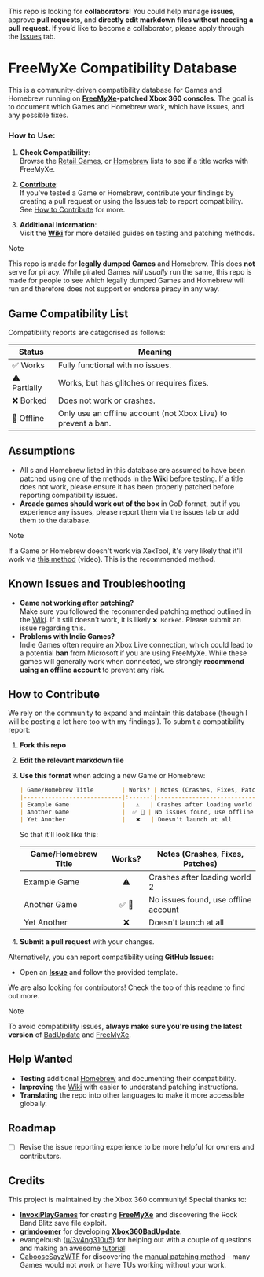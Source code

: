 This repo is looking for **collaborators**!
You could help manage **issues**, approve **pull requests**, and **directly edit markdown files without needing a pull request**. If you’d like to become a collaborator, please apply through the [Issues](https://github.com/XDanfr/FMX-Compatibility/issues) tab.

# FreeMyXe Compatibility Database

This is a community-driven compatibility database for Games and Homebrew running on [**FreeMyXe**](https://github.com/InvoxiPlayGames/FreeMyXe)**-patched Xbox 360 consoles**.
The goal is to document which Games and Homebrew work, which have issues, and any possible fixes.

### How to Use:
1. **Check Compatibility**:  
   Browse the [Retail Games](/Retail.md), or [Homebrew](/Homebrew.md) lists to see if a title works with FreeMyXe.

2. [**Contribute**](#how-to-contribute):  
   If you've tested a Game or Homebrew, contribute your findings by creating a pull request or using the Issues tab to report compatibility. See [How to Contribute](#how-to-contribute) for more.

3. **Additional Information**:  
   Visit the [**Wiki**](https://github.com/XDanfr/FMX-Compatibility/wiki) for more detailed guides on testing and patching methods.
  
> [!NOTE]
> This repo is made for **legally dumped Games** and Homebrew. This does **not** serve for piracy.
> While pirated Games *will usually* run the same, this repo is made for people to see which legally dumped Games and Homebrew will run and therefore does not support or endorse piracy in any way.

## Game Compatibility List
Compatibility reports are categorised as follows:

| Status | Meaning |
|--------|---------|
| ✅ Works | Fully functional with no issues. |
| ⚠️ Partially | Works, but has glitches or requires fixes. |
| ❌ Borked | Does not work or crashes. |
| 👤 Offline | Only use an offline account (not Xbox Live) to prevent a ban. |

## Assumptions
- All s and Homebrew listed in this database are assumed to have been patched using one of the methods in the [**Wiki**](https://github.com/XDanfr/FMX-Compatibility/wiki) before testing. If a title does not work, please ensure it has been properly patched before reporting compatibility issues.
- **Arcade games should work out of the box** in GoD format, but if you experience any issues, please report them via the issues tab or add them to the database.

> [!NOTE]
> If a Game or Homebrew doesn't work via XexTool, it's very likely that it'll work via [this method](https://www.youtube.com/watch?v=tUajcJjVaPY) (video). This is the recommended method.

## Known Issues and Troubleshooting
- **Game not working after patching?**  
  Make sure you followed the recommended patching method outlined in the [Wiki](https://github.com/XDanfr/FMX-Compatibility/wiki/Recommended-method:-How-to-patch-Title-Updates). If it still doesn't work, it is likely `❌ Borked`. Please submit an issue regarding this. 
- **Problems with Indie Games?**  
  Indie Games often require an Xbox Live connection, which could lead to a potential **ban** from Microsoft if you are using FreeMyXe. While these games will generally work when connected, we strongly **recommend using an offline account** to prevent any risk.

## How to Contribute
We rely on the community to expand and maintain this database (though I will be posting a lot here too with my findings!). To submit a compatibility report:

1. **Fork this repo**
2. **Edit the relevant markdown file**
3. **Use this format** when adding a new Game or Homebrew:
   ```md
   | Game/Homebrew Title        | Works? | Notes (Crashes, Fixes, Patches)      |
   |----------------------------|:------:|--------------------------------------|
   | Example Game               |   ⚠️   | Crashes after loading world 2        |
   | Another Game               |  ✅ 👤 | No issues found, use offline account |
   | Yet Another                |   ❌   | Doesn't launch at all                |
   ```
   So that it'll look like this:

   | Game/Homebrew Title        | Works? | Notes (Crashes, Fixes, Patches)      |
   |----------------------------|:------:|--------------------------------------|
   | Example Game               |   ⚠️   | Crashes after loading world 2        |
   | Another Game               |  ✅ 👤 | No issues found, use offline account |
   | Yet Another                |   ❌   | Doesn't launch at all                |


4. **Submit a pull request** with your changes.

Alternatively, you can report compatibility using **GitHub Issues**:
- Open an [**Issue**](https://github.com/XDanfr/FMX-Compatibility/issues/new?template=compatibility_report.yml) and follow the provided template.

We are also looking for contributors! Check the top of this readme to find out more.

> [!NOTE]
> To avoid compatibility issues, **always make sure you're using the latest version** of [BadUpdate](https://github.com/grimdoomer/Xbox360BadUpdate/releases/latest) and [FreeMyXe](https://github.com/InvoxiPlayGames/FreeMyXe/releases/latest).

## Help Wanted

- **Testing** additional [Homebrew](/Homebrew.md) and documenting their compatibility.
- **Improving** the [Wiki](https://github.com/XDanfr/FMX-Compatibility/wiki) with easier to understand patching instructions.
- **Translating** the repo into other languages to make it more accessible globally.

## Roadmap
- [ ] Revise the issue reporting experience to be more helpful for owners and contributors.

## Credits
This project is maintained by the Xbox 360 community! Special thanks to:
- [**InvoxiPlayGames**](https://github.com/InvoxiPlayGames) for creating [**FreeMyXe**](https://github.com/InvoxiPlayGames/FreeMyXe) and discovering the Rock Band Blitz save file exploit.
- [**grimdoomer**](https://github.com/grimdoomer) for developing [**Xbox360BadUpdate**](https://github.com/grimdoomer/Xbox360BadUpdate).
- evangeloush ([u/3v4ng310u5](https://reddit.com/u/3v4ng310u5)) for helping out with a couple of questions and making an awesome [tutorial](https://www.reddit.com/r/360hacks/comments/1j7kaz8/running_actual_Games_on_the_badupdate_exploit/)!
- [CabooseSayzWTF](https://github.com/CabooseSayzWTF) for discovering the [manual patching method](https://github.com/XDanfr/FMX-Compatibility/wiki/Recommended-method:-How-to-patch-Title-Updates) - many Games would not work or have TUs working without your work.
